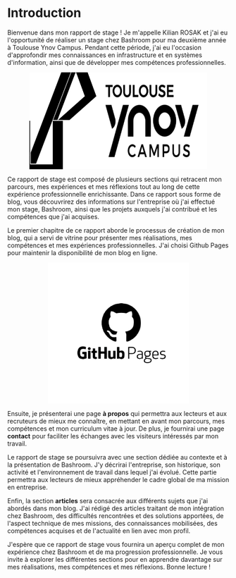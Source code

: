 # Introduction

Bienvenue dans mon rapport de stage ! Je m'appelle Kilian ROSAK et j'ai eu l'opportunité de réaliser un stage chez Bashroom pour ma deuxième année à Toulouse Ynov Campus. Pendant cette période, j'ai eu l'occasion d'approfondir mes connaissances en infrastructure et en systèmes d'information, ainsi que de développer mes compétences professionnelles.

<div style="display: flex; justify-content: center;">
  <img src="./img/ya.svg" width="30%" height="220" alt="Bashroom">
  <img src="./img/ynov.png" width="50%" alt="Ynov">
</div>

Ce rapport de stage est composé de plusieurs sections qui retracent mon parcours, mes expériences et mes réflexions tout au long de cette expérience professionnelle enrichissante. Dans ce rapport sous forme de blog, vous découvrirez des informations sur l'entreprise où j'ai effectué mon stage, Bashroom, ainsi que les projets auxquels j'ai contribué et les compétences que j'ai acquises.

Le premier chapitre de ce rapport aborde le processus de création de mon blog, qui a servi de vitrine pour présenter mes réalisations, mes compétences et mes expériences professionnelles. J'ai choisi Github Pages pour maintenir la disponibilité de mon blog en ligne.

<div style="display: flex; justify-content: center;">
  <img src="./img/githubpages.png" height="320">
</div>

Ensuite, je présenterai une page **à propos** qui permettra aux lecteurs et aux recruteurs de mieux me connaître, en mettant en avant mon parcours, mes compétences et mon curriculum vitae à jour. De plus, je fournirai une page **contact** pour faciliter les échanges avec les visiteurs intéressés par mon travail.

Le rapport de stage se poursuivra avec une section dédiée au contexte et à la présentation de Bashroom. J'y décrirai l'entreprise, son historique, son activité et l'environnement de travail dans lequel j'ai évolué. Cette partie permettra aux lecteurs de mieux appréhender le cadre global de ma mission en entreprise.

Enfin, la section **articles** sera consacrée aux différents sujets que j'ai abordés dans mon blog. J'ai rédigé des articles traitant de mon intégration chez Bashroom, des difficultés rencontrées et des solutions apportées, de l'aspect technique de mes missions, des connaissances mobilisées, des compétences acquises et de l'actualité en lien avec mon profil.

J'espère que ce rapport de stage vous fournira un aperçu complet de mon expérience chez Bashroom et de ma progression professionnelle. Je vous invite à explorer les différentes sections pour en apprendre davantage sur mes réalisations, mes compétences et mes réflexions. Bonne lecture !